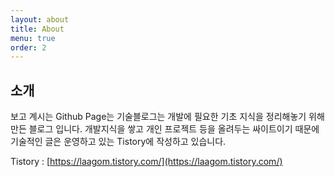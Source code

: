 ```yaml
---
layout: about
title: About
menu: true
order: 2
---
```


## 소개

보고 계시는 Github Page는 기술블로그는 개발에 필요한 기초 지식을 정리해놓기 위해 만든 블로그 입니다. 개발지식을 쌓고 개인 프로젝트 등을 올려두는 싸이트이기 때문에 기술적인 글은 운영하고 있는 Tistory에 작성하고 있습니다.

Tistory : [https://laagom.tistory.com/](https://laagom.tistory.com/)
